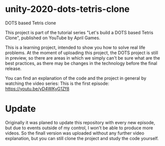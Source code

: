 # unity-2020-dots-tetris-clone
DOTS based Tetris clone

This project is part of the tutorial series "Let's build a DOTS based Tetris Clone", published on YouTube by April Games.

This is a learning project, intended to show you how to solve real life problems. At the moment of uploading this project, the DOTS project is still in preview, so there are areas in which we simply can't be sure what are the best practices, as there may be changes in the technology before the final release. 

You can find an explanation of the code and the project in general by watching the video series: This is the first episode: https://youtu.be/yD4WKyG1Zf8

# Update
Originally it was planed to update this repository with every new episode, but due to events outside of my control, I won't be able to produce more videos. So the finall version was uploaded without any further video explanation, but you can still clone the project and study the code yourself.
